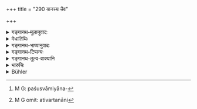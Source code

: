 +++
title = "290 यानस्य चैव"

+++

<details><summary>गङ्गानथ-मूलानुवादः</summary>

In the case of the conveyance, its rider and its owner, they lay down ten exclusions; for the rest penalties are prescribed.—(290)
</details>

<details><summary>मेधातिथिः</summary>

सत्याम् अपि हिंसायां क्वचिद् दोषो नास्तीत्य् एतद् अनेन प्रकरणेन प्रदर्श्यते । **यानं** गन्त्र्यादि यादारुह्य यान्ति पन्थानम् । तच् च गन्त्र्यादि बलीवर्दगर्दभमहिषादिवाह्यम् । त एव वा गर्दभादयः पृष्टारोह्या **यानानि** । **याता** तदारूढः सारथ्यादिः । **यानस्वामी** यस्य तत्स्वयानम् । तत्रैषां चक्रवेगादिभी रथाकर्षणयुक्तैर् वाश्वादिभिः कस्यचिद् द्रव्यस्य नाशो वा मरणम् । तत्र पशुस्वामिपालव्यतिक्रमन्याये[^२५२] प्राप्ते कदाचिद् यातुर् दोषः कदाचित् स्वामिनः कदाचिद् उभयोः कदाचिन् न कस्यचिद् अपीति यो विशेषस् तत्र नोक्त इहैवेष्यते, स उच्यते । **अतिवर्तनानि**,[^२५३] अतिक्रम्य हिंसादण्डं वर्तते, नात्र दण्डो ऽस्ति, दण्डनिमित्तानि न भवन्तीति यावत् । **शेषे दण्ड** उक्तेभ्यो निमित्तेभ्यः । अन्यत्र तान्य् अपि वक्ष्यन्ते ॥ ८.२९० ॥


[^२५३]:
     M G omit: ativartanāni


[^२५२]:
     M G: paśusvāmiyāna-

_यत्र नास्ति दोषस् तानि तावद् आह ।_
</details>

<details><summary>गङ्गानथ-भाष्यानुवादः</summary>

The present text proceeds to show that in some oases, even though some damage may be done, it is not regarded as an offence.

‘*Conveyance*’—the cart and so forth, riding on which people go on a journey. These carts are drawn by bullocks, mules, buffaloes and such animals. These same animals also, when ridden upon, may be taken as meant by the term ‘*Conveyance*.’

‘*Rider*’—the driver and other persons riding in the cart.

‘*Owner of the conveyance*,’—the person to whom the conveyance belongs.

By the force of the running wheels of these carts, or by that of the horse or other animals pulling the cart on the

road, some damage or death may be caused; and all such cases would come under the law relating to ‘owner and keeper’ laid down in verse 229 *et seq*. But in all these, the fault lies sometimes with the rider, sometimes with the owner, sometimes with both, sometimes with no one; and these details not having been dealt with on the previous occasion, they are taken up now.

‘*Exclusions*’—*i.e*., cases where there is no punishment for the injury; and which therefore are not regarded as offences to be penalised.

‘*For the rest*’;—*i.e*., for cases other than those just, enumerated, penalties are prescribed; and these are now going to be described.—(290)
</details>

<details><summary>गङ्गानथ-टिप्पन्यः</summary>

This verse is quoted in *Vivādaratnākara* (p. 280), which adds the
following notes:—‘*Yāna*’, the chariot and the rest,—‘*yantṛ*’, the
charioteer,—‘*ativartanāni*’, ‘lying beyond punishment’, *i.e*., not to
be punished;—and in *Vyavahāra-Bālambhaṭṭī* (p. 1040).
</details>

<details><summary>गङ्गानथ-तुल्य-वाक्यानि</summary>

**(verses 8.290-294)  
**

*Yājñavalkya* (297-299).—‘In the cases of injury caused through
quadrupeds, or through wood and bricks, or through stones, beasts of
burden or conveyances, there is no offence, if the man operating calls
out—*Move* *out* *of the* *way*;—nor does any offence attach to the
owner of the conveyance, if the injury caused by it has been due, either
to the snapping of the nose-string, or to the breaking of the yoke, or
to the cart moving backwards. In the case of tusked and horned animals
committing havoc, if the owner, though able to do so, does not check
them, he should be made to pay the first amercement; and double of this
when the man about to be injured has cried for help.’
</details>

<details><summary>भारुचिः</summary>

वक्ष्यमाणेषु दशसु निमित्तेषु द्रव्यविनाशे प्राणिवधे वा दण्डो नास्तीत्य् एतद् अतिवर्तनं दण्डस्य । अपरे तु तस्य न दशत्वम् [विवक्षितम्] आहुः ॥ ८.२८९ ॥
</details>

<details><summary>Bühler</summary>

290	They declare with respect to a carriage, its driver and its owner, (that there are) ten cases in which no punishment (for damage done) can be inflicted; in other cases a fine is prescribed.
</details>

